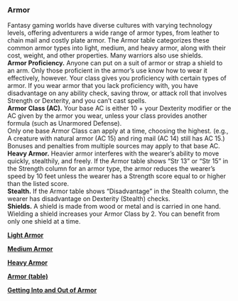 ### Armor
Fantasy gaming worlds have diverse cultures with varying technology levels, offering adventurers a wide range of armor types, from leather to chain mail and costly plate armor.
The Armor table categorizes these common armor types into light, medium, and heavy armor, along with their cost, weight, and other properties.
Many warriors also use shields.
\
**Armor Proficiency.**
Anyone can put on a suit of armor or strap a shield to an arm.
Only those proficient in the armor’s use know how to wear it effectively, however.
Your class gives you proficiency with certain types of armor.
If you wear armor that you lack proficiency with, you have disadvantage on any ability check, saving throw, or attack roll that involves Strength or Dexterity, and you can’t cast spells.
\
**Armor Class (AC).**
Your base AC is either 10 + your Dexterity modifier or the AC given by the armor you wear, unless your class provides another formula (such as Unarmored Defense).
\
Only one base Armor Class can apply at a time, choosing the highest.
(e.g., A creature with natural armor (AC 15) and ring mail (AC 14) still has AC 15.)
Bonuses and penalties from multiple sources may apply to that base AC.
\
**Heavy Armor.**
Heavier armor interferes with the wearer’s ability to move quickly, stealthily, and freely.
If the Armor table shows “Str 13” or “Str 15” in the Strength column for an armor type, the armor reduces the wearer’s speed by 10 feet unless the wearer has a Strength score equal to or higher than the listed score.
\
**Stealth.**
If the Armor table shows “Disadvantage” in the Stealth column, the wearer has disadvantage on Dexterity (Stealth) checks.
\
**Shields.**
A shield is made from wood or metal and is carried in one hand.
Wielding a shield increases your Armor Class by 2.
You can benefit from only one shield at a time.

[**Light Armor**](./Light_Armor.md)

[**Medium Armor**](./Medium_Armor.md)

[**Heavy Armor**](./Heavy_Armor.md)

[**Armor (table)**](./Armor_table.md)

[**Getting Into and Out of Armor**](./Getting_Into_and_Out_of_Armor.md)
